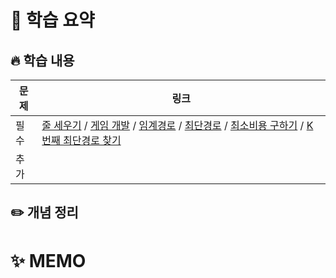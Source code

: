 #  📖 학습 요약

## 🔥 학습 내용
| **문제** | **링크**                                                                                                                                                                                                                                                                                                                                                                                                                                                                                                                 |
|--------|------------------------------------------------------------------------------------------------------------------------------------------------------------------------------------------------------------------------------------------------------------------------------------------------------------------------------------------------------------------------------------------------------------------------------------------------------------------------------------------------------------------------|
| 필수     | [줄 세우기](https://www.acmicpc.net/problem/2252) / [게임 개발](https://www.acmicpc.net/problem/1516) / [임계경로](https://www.acmicpc.net/problem/1948) / [최단경로](https://www.acmicpc.net/problem/1753) / [최소비용 구하기](https://www.acmicpc.net/problem/1916) / [K번째 최단경로 찾기](https://www.acmicpc.net/problem/1854)                                                                                                                                                                                                                   |
| 추가     | []()                                                                                                                                                                                                                                                                                                                                                                                                                                                                                                                   |
## ✏️ 개념 정리


# ✨ MEMO
